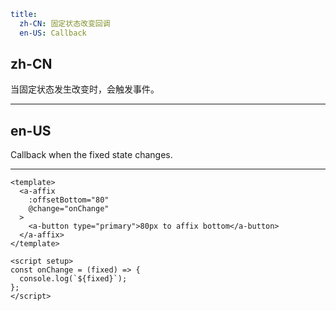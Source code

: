 ```yaml
title:
  zh-CN: 固定状态改变回调
  en-US: Callback
```

## zh-CN

当固定状态发生改变时，会触发事件。

---

## en-US

Callback when the fixed state changes.

---

```vue
<template>
  <a-affix
    :offsetBottom="80"
    @change="onChange"
  >
    <a-button type="primary">80px to affix bottom</a-button>
  </a-affix>
</template>

<script setup>
const onChange = (fixed) => {
  console.log(`${fixed}`);
};
</script>
```
